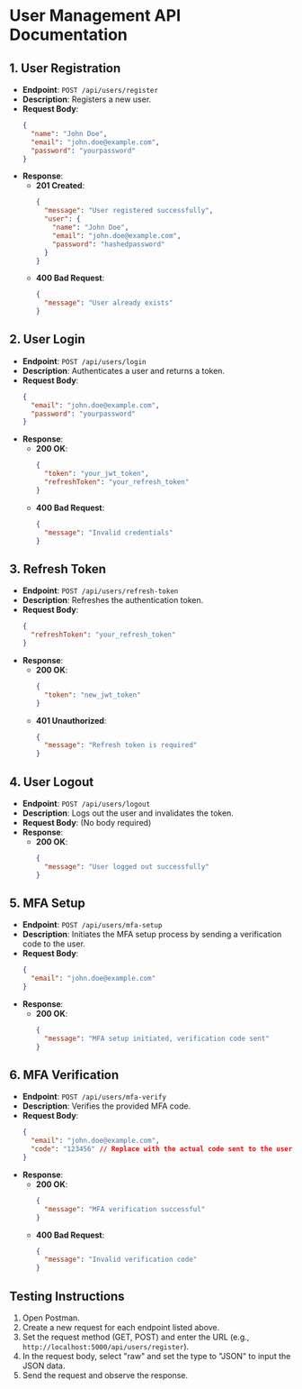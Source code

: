 # User Management API Documentation

## 1. User Registration
- **Endpoint**: `POST /api/users/register`
- **Description**: Registers a new user.
- **Request Body**:
  ```json
  {
    "name": "John Doe",
    "email": "john.doe@example.com",
    "password": "yourpassword"
  }
  ```
- **Response**:
  - **201 Created**: 
    ```json
    {
      "message": "User registered successfully",
      "user": {
        "name": "John Doe",
        "email": "john.doe@example.com",
        "password": "hashedpassword"
      }
    }
    ```
  - **400 Bad Request**: 
    ```json
    {
      "message": "User already exists"
    }
    ```

## 2. User Login
- **Endpoint**: `POST /api/users/login`
- **Description**: Authenticates a user and returns a token.
- **Request Body**:
  ```json
  {
    "email": "john.doe@example.com",
    "password": "yourpassword"
  }
  ```
- **Response**:
  - **200 OK**: 
    ```json
    {
      "token": "your_jwt_token",
      "refreshToken": "your_refresh_token"
    }
    ```
  - **400 Bad Request**: 
    ```json
    {
      "message": "Invalid credentials"
    }
    ```

## 3. Refresh Token
- **Endpoint**: `POST /api/users/refresh-token`
- **Description**: Refreshes the authentication token.
- **Request Body**:
  ```json
  {
    "refreshToken": "your_refresh_token"
  }
  ```
- **Response**:
  - **200 OK**: 
    ```json
    {
      "token": "new_jwt_token"
    }
    ```
  - **401 Unauthorized**: 
    ```json
    {
      "message": "Refresh token is required"
    }
    ```

## 4. User Logout
- **Endpoint**: `POST /api/users/logout`
- **Description**: Logs out the user and invalidates the token.
- **Request Body**: (No body required)
- **Response**:
  - **200 OK**: 
    ```json
    {
      "message": "User logged out successfully"
    }
    ```

## 5. MFA Setup
- **Endpoint**: `POST /api/users/mfa-setup`
- **Description**: Initiates the MFA setup process by sending a verification code to the user.
- **Request Body**:
  ```json
  {
    "email": "john.doe@example.com"
  }
  ```
- **Response**:
  - **200 OK**: 
    ```json
    {
      "message": "MFA setup initiated, verification code sent"
    }
    ```

## 6. MFA Verification
- **Endpoint**: `POST /api/users/mfa-verify`
- **Description**: Verifies the provided MFA code.
- **Request Body**:
  ```json
  {
    "email": "john.doe@example.com",
    "code": "123456" // Replace with the actual code sent to the user
  }
  ```
- **Response**:
  - **200 OK**: 
    ```json
    {
      "message": "MFA verification successful"
    }
    ```
  - **400 Bad Request**: 
    ```json
    {
      "message": "Invalid verification code"
    }
    ```

## Testing Instructions
1. Open Postman.
2. Create a new request for each endpoint listed above.
3. Set the request method (GET, POST) and enter the URL (e.g., `http://localhost:5000/api/users/register`).
4. In the request body, select "raw" and set the type to "JSON" to input the JSON data.
5. Send the request and observe the response.
